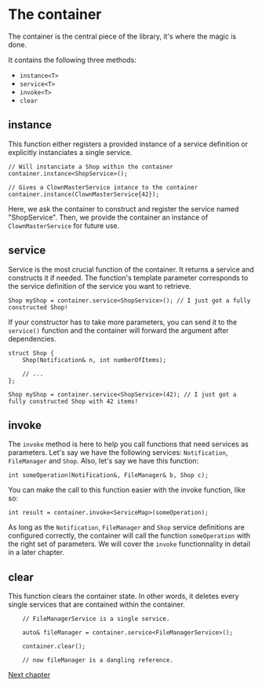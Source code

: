 The container
=============

The container is the central piece of the library, it's where the magic is done.

It contains the following three methods:

 * `instance<T>`
 * `service<T>`
 * `invoke<T>`
 * `clear`

## instance
This function either registers a provided instance of a service definition or explicitly instanciates a single service.

    // Will instanciate a Shop within the container
    container.instance<ShopService>();
    
    // Gives a ClownMasterService intance to the container
    container.instance(ClownMasterService{42});

Here, we ask the container to construct and register the service named "ShopService". Then, we provide the container an instance of `ClownMasterService` for future use.

## service
Service is the most crucial function of the container. It returns a service and constructs it if needed.
The function's template parameter corresponds to the service definition of the service you want to retrieve.

    Shop myShop = container.service<ShopService>(); // I just got a fully constructed Shop!
        
If your constructor has to take more parameters, you can send it to the `service()` function and the container will forward the argument after dependencies.

    struct Shop {
        Shop(Notification& n, int numberOfItems);
        
        // ...
    };
    
    Shop myShop = container.service<ShopService>(42); // I just got a fully constructed Shop with 42 items!

## invoke
The `invoke` method is here to help you call functions that need services as parameters.
Let's say we have the following services: `Notification`, `FileManager` and `Shop`.
Also, let's say we have this function:

    int someOperation(Notification&, FileManager& b, Shop c);

You can make the call to this function easier with the invoke function, like so:

    int result = container.invoke<ServiceMap>(someOperation);

As long as the `Notification`, `FileManager` and `Shop` service definitions are configured correctly, the container will call the function `someOperation` with the right set of parameters.
We will cover the `invoke` functionnality in detail in a later chapter.

## clear
This function clears the container state. In other words, it deletes every single services that are contained within the container.

        // FileManagerService is a single service.
        
        auto& fileManager = container.service<FileManagerService>();
        
        container.clear();
        
        // now fileManager is a dangling reference.

 
[Next chapter](section3_override.md)
